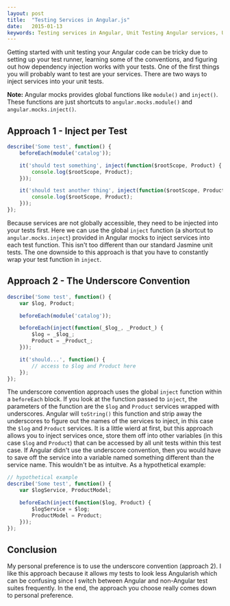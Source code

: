 ```yaml
---
layout: post
title:  "Testing Services in Angular.js"
date:   2015-01-13
keywords: Testing services in Angular, Unit Testing Angular services, Unit tests, Jasmine unit testing
---
```


Getting started with unit testing your Angular code can be tricky due to setting up your test runner, learning some of the conventions, and figuring out how dependency injection works with your tests. One of the first things you will probably want to test are your services. There are two ways to inject services into your unit tests. 

__Note:__ Angular mocks provides global functions like `module()` and `inject()`. These functions are just shortcuts to `angular.mocks.module()` and `angular.mocks.inject()`.

## Approach 1 - Inject per Test

```js
describe('Some test', function() {
	beforeEach(module('catalog'));

	it('should test something', inject(function($rootScope, Product) {
		console.log($rootScope, Product);
	}));

	it('should test another thing', inject(function($rootScope, Product) {
		console.log($rootScope, Product);
	}));
});
```

Because services are not globally accessible, they need to be injected into your tests first. Here we can use the global `inject` function (a shortcut to `angular.mocks.inject`) provided in Angular mocks to inject services into each test function. This isn't too different than our standard Jasmine unit tests. The one downside to this approach is that you have to constantly wrap your test function in `inject`.

## Approach 2 - The Underscore Convention

```js
describe('Some test', function() {
	var $log, Product;

	beforeEach(module('catalog'));

	beforeEach(inject(function(_$log_, _Product_) {
		$log = _$log_;
		Product = _Product_;
	}));

	it('should...', function() {
		// access to $log and Product here
	});
});
```

The underscore convention approach uses the global `inject` function within a `beforeEach` block. If you look at the function passed to `inject`, the parameters of the function are the `$log` and `Product` services wrapped with underscores. Angular will `toString()` this function and strip away the underscores to figure out the names of the services to inject, in this case the `$log` and `Product` services. It is a little wierd at first, but this approach allows you to inject services once, store them off into other variables (in this case `$log` and `Product`) that can be accessed by all unit tests within this test case. If Angular didn't use the underscore convention, then you would have to save off the service into a variable named something different than the service name. This wouldn't be as intuitve. As a hypothetical example:

```js
// hypothetical example
describe('Some test', function() {
	var $logService, ProductModel;

	beforeEach(inject(function($log, Product) {
		$logService = $log;
		ProductModel = Product;
	}));
});
```

## Conclusion

My personal preference is to use the underscore convention (approach 2). I like this approach because it allows my tests to look less Angularish which can be confusing since I switch between Angular and non-Angular test suites frequently. In the end, the approach you choose really comes down to personal preference.







